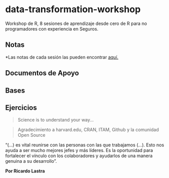 # data-transformation-workshop

Workshop de R, 8 sesiones de aprendizaje desde cero de R para no programadores con experiencia en Seguros.

## Notas
*Las notas de cada sesión las pueden encontrar [aquí.](data-transformation.Rmd)

## Documentos de Apoyo

## Bases

## Ejercicios


> Science is to understand your way...

> Agradecimiento a harvard.edu, CRAN, ITAM, Github y la comunidad Open Source


“(...) es vital reunirse con las personas con las que trabajamos (...). Esto nos ayuda a ser mucho mejores jefes y más líderes. Es la oportunidad para fortalecer el vínculo con los colaboradores y ayudarlos de una manera genuina a su desarrollo”.


__Por Ricardo Lastra__